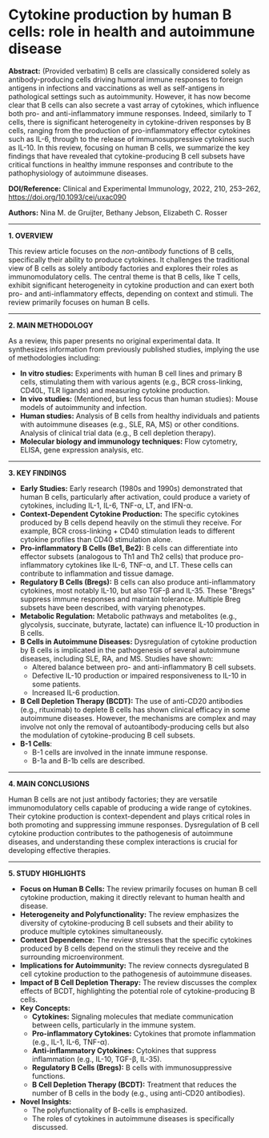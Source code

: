 # Cytokine production by human B cells: role in health and autoimmune disease

**Abstract:** (Provided verbatim)
B cells are classically considered solely as antibody-producing cells driving humoral immune responses to foreign antigens in infections and vaccinations as well as self-antigens in pathological settings such as autoimmunity. However, it has now become clear that B cells can also secrete a vast array of cytokines, which influence both pro- and anti-inflammatory immune responses. Indeed, similarly to T cells, there is significant heterogeneity in cytokine-driven responses by B cells, ranging from the production of pro-inflammatory effector cytokines such as IL-6, through to the release of immunosuppressive cytokines such as IL-10. In this review, focusing on human B cells, we summarize the key findings that have revealed that cytokine-producing B cell subsets have critical functions in healthy immune responses and contribute to the pathophysiology of autoimmune diseases.

**DOI/Reference:** Clinical and Experimental Immunology, 2022, 210, 253–262, https://doi.org/10.1093/cei/uxac090

**Authors:** Nina M. de Gruijter, Bethany Jebson, Elizabeth C. Rosser

---

**1. OVERVIEW**

This review article focuses on the *non-antibody* functions of B cells, specifically their ability to produce cytokines. It challenges the traditional view of B cells as solely antibody factories and explores their roles as immunomodulatory cells.  The central theme is that B cells, like T cells, exhibit significant heterogeneity in cytokine production and can exert both pro- and anti-inflammatory effects, depending on context and stimuli.  The review primarily focuses on human B cells.

---

**2. MAIN METHODOLOGY**

As a review, this paper presents no original experimental data.  It synthesizes information from previously published studies, implying the use of methodologies including:

*   **In vitro studies:**  Experiments with human B cell lines and primary B cells, stimulating them with various agents (e.g., BCR cross-linking, CD40L, TLR ligands) and measuring cytokine production.
*   **In vivo studies:** (Mentioned, but less focus than human studies): Mouse models of autoimmunity and infection.
*   **Human studies:**  Analysis of B cells from healthy individuals and patients with autoimmune diseases (e.g., SLE, RA, MS) or other conditions.  Analysis of clinical trial data (e.g., B cell depletion therapy).
*   **Molecular biology and immunology techniques:** Flow cytometry, ELISA, gene expression analysis, etc.

---

**3. KEY FINDINGS**

*   **Early Studies:**  Early research (1980s and 1990s) demonstrated that human B cells, particularly after activation, could produce a variety of cytokines, including IL-1, IL-6, TNF-α, LT, and IFN-α.
*   **Context-Dependent Cytokine Production:**  The specific cytokines produced by B cells depend heavily on the stimuli they receive.  For example, BCR cross-linking + CD40 stimulation leads to different cytokine profiles than CD40 stimulation alone.
*   **Pro-inflammatory B Cells (Be1, Be2):**  B cells can differentiate into effector subsets (analogous to Th1 and Th2 cells) that produce pro-inflammatory cytokines like IL-6, TNF-α, and LT.  These cells can contribute to inflammation and tissue damage.
*   **Regulatory B Cells (Bregs):**  B cells can also produce anti-inflammatory cytokines, most notably IL-10, but also TGF-β and IL-35.  These "Bregs" suppress immune responses and maintain tolerance.  Multiple Breg subsets have been described, with varying phenotypes.
*  **Metabolic Regulation:**  Metabolic pathways and metabolites (e.g., glycolysis, succinate, butyrate, lactate) can influence IL-10 production in B cells.
*   **B Cells in Autoimmune Diseases:**  Dysregulation of cytokine production by B cells is implicated in the pathogenesis of several autoimmune diseases, including SLE, RA, and MS.  Studies have shown:
    *   Altered balance between pro- and anti-inflammatory B cell subsets.
    *   Defective IL-10 production or impaired responsiveness to IL-10 in some patients.
    *   Increased IL-6 production.
*   **B Cell Depletion Therapy (BCDT):**  The use of anti-CD20 antibodies (e.g., rituximab) to deplete B cells has shown clinical efficacy in some autoimmune diseases.  However, the mechanisms are complex and may involve not only the removal of autoantibody-producing cells but also the modulation of cytokine-producing B cell subsets.
* **B-1 Cells**:
    *  B-1 cells are involved in the innate immune response.
    *  B-1a and B-1b cells are described.

---

**4. MAIN CONCLUSIONS**

Human B cells are not just antibody factories; they are versatile immunomodulatory cells capable of producing a wide range of cytokines.  Their cytokine production is context-dependent and plays critical roles in both promoting and suppressing immune responses. Dysregulation of B cell cytokine production contributes to the pathogenesis of autoimmune diseases, and understanding these complex interactions is crucial for developing effective therapies.

---

**5. STUDY HIGHLIGHTS**

*   **Focus on Human B Cells:**  The review primarily focuses on human B cell cytokine production, making it directly relevant to human health and disease.
*   **Heterogeneity and Polyfunctionality:** The review emphasizes the diversity of cytokine-producing B cell subsets and their ability to produce multiple cytokines simultaneously.
*   **Context Dependence:**  The review stresses that the specific cytokines produced by B cells depend on the stimuli they receive and the surrounding microenvironment.
*   **Implications for Autoimmunity:**  The review connects dysregulated B cell cytokine production to the pathogenesis of autoimmune diseases.
*   **Impact of B Cell Depletion Therapy:**  The review discusses the complex effects of BCDT, highlighting the potential role of cytokine-producing B cells.
* **Key Concepts:**
    *   **Cytokines:**  Signaling molecules that mediate communication between cells, particularly in the immune system.
    *   **Pro-inflammatory Cytokines:**  Cytokines that promote inflammation (e.g., IL-1, IL-6, TNF-α).
    *   **Anti-inflammatory Cytokines:**  Cytokines that suppress inflammation (e.g., IL-10, TGF-β, IL-35).
    *   **Regulatory B Cells (Bregs):**  B cells with immunosuppressive functions.
    *   **B Cell Depletion Therapy (BCDT):**  Treatment that reduces the number of B cells in the body (e.g., using anti-CD20 antibodies).
* **Novel Insights:**
    * The polyfunctionality of B-cells is emphasized.
    * The roles of cytokines in autoimmune diseases is specifically discussed.